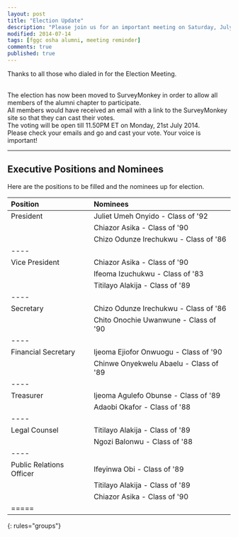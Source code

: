 ```yaml
---
layout: post
title: "Election Update"
description: "Please join us for an important meeting on Saturday, July 19, 2014 at 11am EST to elect the new alumni association officials."
modified: 2014-07-14
tags: [fggc osha alumni, meeting reminder]
comments: true
published: true
---
```

Thanks to all those who dialed in for the Election Meeting.

<br>
The election has now been moved to SurveyMonkey in order to allow all members of the alumni chapter to participate.

<br>
All members would have received an email with a link to the SurveyMonkey site so that they can cast their votes.

<br>
The voting will be open till 11.50PM ET on Monday, 21st July 2014. 

<br>
Please check your emails and go and cast your vote. Your voice is important!

---

## Executive Positions and Nominees

Here are the positions to be filled and the nominees up for election. 

| Position | Nominees | 
|:--------|:--------|
| President | Juliet Umeh Onyido - Class of '92 |  
|  | Chiazor Asika - Class of '90 |  
|  | Chizo Odunze Irechukwu - Class of '86 |  
|----
| Vice President | Chiazor Asika - Class of '90 |  
|  | Ifeoma Izuchukwu - Class of '83 |  
|  | Titilayo Alakija - Class of '89 |  
|----
| Secretary | Chizo Odunze Irechukwu - Class of '86 |  
|  | Chito Onochie Uwanwune - Class of '90 |  
|----
| Financial Secretary | Ijeoma Ejiofor Onwuogu - Class of '90 |  
|  | Chinwe Onyekwelu Abaelu - Class of '89 |  
|----
| Treasurer | Ijeoma Agulefo Obunse - Class of '89 |  
|  | Adaobi Okafor - Class of '88 |  
|----
| Legal Counsel | Titilayo Alakija - Class of '89 |  
|  | Ngozi Balonwu - Class of '88 |  
|----
| Public Relations Officer | Ifeyinwa Obi - Class of '89 |  
|  | Titilayo Alakija - Class of '89 |  
|  | Chiazor Asika - Class of '90 |  
|=====
{: rules="groups"}

<br>
